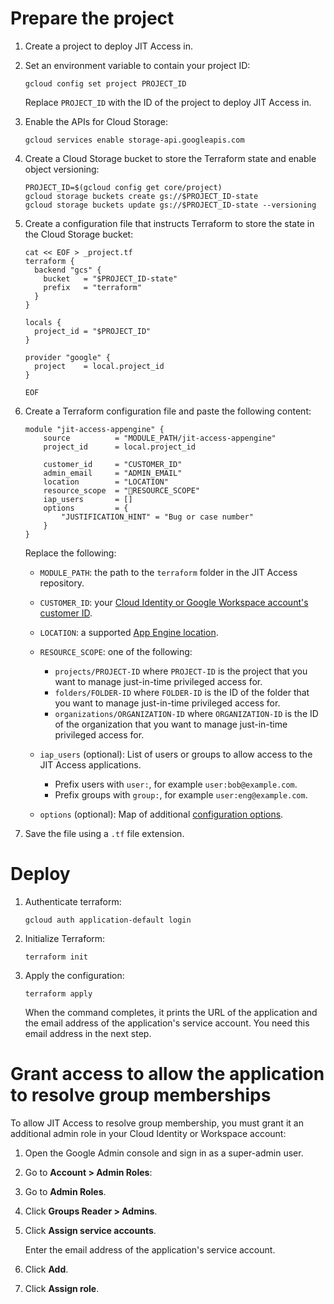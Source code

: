 # Prepare the project

1.  Create a project to deploy JIT Access in.

1.  Set an environment variable to contain your project ID:

    ```
    gcloud config set project PROJECT_ID
    ```
    
    Replace `PROJECT_ID` with the ID of the project to deploy JIT Access in.

1.  Enable the APIs for Cloud Storage:

    ```
    gcloud services enable storage-api.googleapis.com
    ```

1.  Create a Cloud Storage bucket to store the Terraform state and enable object versioning: 

    ```
    PROJECT_ID=$(gcloud config get core/project)
    gcloud storage buckets create gs://$PROJECT_ID-state
    gcloud storage buckets update gs://$PROJECT_ID-state --versioning
    ```

1.  Create a configuration file that instructs Terraform to store the state in the Cloud Storage bucket:

    ```
    cat << EOF > _project.tf
    terraform {
      backend "gcs" {
        bucket   = "$PROJECT_ID-state"
        prefix   = "terraform"
      }
    }

    locals {
      project_id = "$PROJECT_ID"
    }

    provider "google" {
      project    = local.project_id
    }

    EOF
    ```

1.  Create a Terraform configuration file and paste the following content:

    ```
    module "jit-access-appengine" {
        source          = "MODULE_PATH/jit-access-appengine"
        project_id      = local.project_id
        
        customer_id     = "CUSTOMER_ID"
        admin_email     = "ADMIN_EMAIL"
        location        = "LOCATION"
        resource_scope  = "RESOURCE_SCOPE"
        iap_users       = []
        options         = {
            "JUSTIFICATION_HINT" = "Bug or case number"
        }
    }
    ```

    Replace the following:

    +   `MODULE_PATH`: the path to the `terraform` folder in the JIT Access repository.
    +   `CUSTOMER_ID`: your [Cloud Identity or Google Workspace account's customer ID](https://support.google.com/a/answer/10070793).
    +   `LOCATION`: a supported [App Engine location](https://cloud.google.com/about/locations#region).
    +   `RESOURCE_SCOPE`: one of the following:

        *   `projects/PROJECT-ID` where `PROJECT-ID` is the project that you want to manage 
            just-in-time privileged access for.
        *   `folders/FOLDER-ID` where `FOLDER-ID` is the ID of the folder that you want to 
            manage just-in-time privileged access for.
        *   `organizations/ORGANIZATION-ID` where `ORGANIZATION-ID` is the ID of the organization 
            that you want to manage just-in-time privileged access for.
            
    +   `iap_users` (optional): List of users or groups to allow access to the JIT Access applications.

        *   Prefix users with `user:`, for example `user:bob@example.com`.
        *   Prefix groups with `group:`, for example `user:eng@example.com`.
        
    +   `options` (optional): Map of additional 
        [configuration options](https://googlecloudplatform.github.io/jit-access/configuration-options/).

1.  Save the file using a `.tf` file extension.

# Deploy

1.  Authenticate terraform:

    ```
    gcloud auth application-default login
    ```
    
1.  Initialize Terraform:

    ```
    terraform init 
    ```

1.  Apply the configuration:

    ```
    terraform apply 
    ```
    
    When the command completes, it prints the URL of the application and the 
    email address of the application's service account. You need this email address
    in the next step.

# Grant access to allow the application to resolve group memberships

To allow JIT Access to resolve group membership, you must grant it an additional
admin role in your Cloud Identity or Workspace account:

1.  Open the Google Admin console and sign in as a super-admin user.

1.  Go to **Account > Admin Roles**:
1.  Go to **Admin Roles**.
1.  Click **Groups Reader > Admins**.
1.  Click **Assign service accounts**.

    Enter the email address of the application's service account.

1.  Click **Add**.
1.  Click **Assign role**.